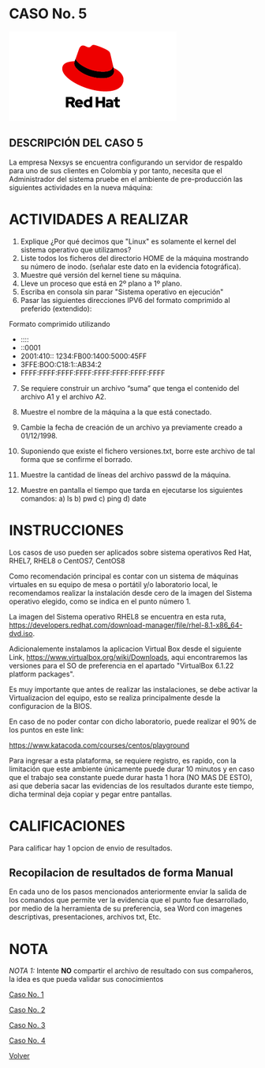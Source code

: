 # CASO No. 5

![Ref](Images/red-hat-logo.png)


## DESCRIPCIÓN DEL CASO 5

La empresa Nexsys se encuentra configurando un servidor de respaldo para uno de sus
clientes en Colombia y por tanto, necesita que el Administrador del sistema pruebe en el
ambiente de pre-producción las siguientes actividades en la nueva máquina:

# ACTIVIDADES A REALIZAR

1. Explique ¿Por qué decimos que &quot;Linux&quot; es solamente el kernel del sistema operativo
que utilizamos?
2. Liste todos los ficheros del directorio HOME de la máquina mostrando su número de
inodo. (señalar este dato en la evidencia fotográfica).
3. Muestre qué versión del kernel tiene su máquina.
4. Lleve un proceso que está en 2º plano a 1º plano.
5. Escriba en consola sin parar &quot;Sistema operativo en ejecución&quot;
6. Pasar las siguientes direcciones IPV6 del formato comprimido al preferido
(extendido):

Formato comprimido utilizando

- ::::
- ::0001
- 2001:410:: 1234:FB00:1400:5000:45FF
- 3FFE:BOO:C18:1::AB34:2
- FFFF:FFFF:FFFF:FFFF:FFFF:FFFF:FFFF:FFFF

7. Se requiere construir un archivo “suma” que tenga el contenido del archivo A1 y el
archivo A2.
8. Muestre el nombre de la máquina a la que está conectado.
9. Cambie la fecha de creación de un archivo ya previamente creado a 01/12/1998.
10. Suponiendo que existe el fichero versiones.txt, borre este archivo de tal forma que
se confirme el borrado.
11. Muestre la cantidad de líneas del archivo passwd de la máquina.

12. Muestre en pantalla el tiempo que tarda en ejecutarse los siguientes comandos:
a) ls
b) pwd
c) ping
d) date

# INSTRUCCIONES

Los casos de uso pueden ser aplicados sobre sistema operativos Red Hat, RHEL7, RHEL8 o CentOS7, CentOS8

Como recomendación principal es contar con un sistema de máquinas virtuales en su equipo de mesa o portátil y/o laboratorio local, le recomendamos realizar la instalación desde cero de la imagen del Sistema operativo elegido, como se indica en el punto número 1.

La imagen del Sistema operativo RHEL8 se encuentra en esta ruta, https://developers.redhat.com/download-manager/file/rhel-8.1-x86_64-dvd.iso. 

Adicionalemente instalamos la aplicacion Virtual Box desde el siguiente Link, https://www.virtualbox.org/wiki/Downloads, aqui encontraremos las versiones para el SO de preferencia en el apartado "VirtualBox 6.1.22 platform packages".

Es muy importante que antes de realizar las instalaciones, se debe activar la Virtualizacion del equipo, esto se realiza principalmente desde la configuracion de la BIOS.

En caso de no poder contar con dicho laboratorio, puede realizar el 90% de los puntos en este link:

https://www.katacoda.com/courses/centos/playground

Para ingresar a esta plataforma, se requiere registro, es rapido, con la limitación que este ambiente únicamente puede durar 10 minutos y en caso que el trabajo sea constante puede durar hasta 1 hora (NO MAS DE ESTO), asi que deberia sacar las evidencias de los resultados durante este tiempo, dicha terminal deja copiar y pegar entre pantallas.

# CALIFICACIONES
Para calificar hay 1 opcion de envio de resultados.

## Recopilacion de resultados de forma Manual
En cada uno de los pasos mencionados anteriormente enviar la salida de los comandos que permite ver la evidencia que el punto fue desarrollado, por medio de la herramienta de su preferencia, sea Word con imagenes descriptivas, presentaciones, archivos txt, Etc.



# NOTA
*NOTA 1:* Intente **NO** compartir el archivo de resultado con sus compañeros, la idea es que pueda validar sus conocimientos



[Caso No. 1](Caso1.md)

[Caso No. 2](Caso2.md)

[Caso No. 3](caso3.md) 

[Caso No. 4](caso4.md)

[Volver](README.md) 
